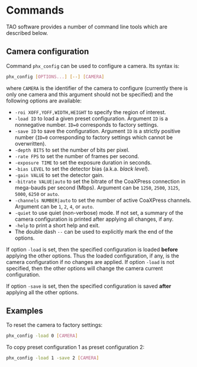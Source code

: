 # Commands

TAO software provides a number of command line tools which are described below.


## Camera configuration

Command `phx_config` can be used to configure a camera.
Its syntax is:

```.sh
phx_config [OPTIONS...] [--] [CAMERA]
```

where `CAMERA` is the identifier of the camera to configure (currently
there is only one camera and this argument should not be specified) and the
following options are available:

* `-roi XOFF,YOFF,WIDTH,HEIGHT` to specify the region of interest.
* `-load ID` to load a given preset configuration.  Argument `ID` is a
  nonnegative number.  `ID=0` corresponds to factory settings.
* `-save ID` to save the configuration.  Argument `ID` is a strictly positive
  number (`ID=0` corresponding to factory settings which cannot be
  overwritten).
* `-depth BITS` to set the number of bits per pixel.
* `-rate FPS` to set the number of frames per second.
* `-exposure TIME` to set the exposure duration in seconds.
* `-bias LEVEL` to set the detector bias (a.k.a. *black level*).
* `-gain VALUE` to set the detector gain.
* `-bitrate VALUE|auto` to set the bitrate of the CoaXPress connection in
  mega-bauds per second (Mbps).  Argument can be `1250`, `2500`, `3125`,
  `5000`, `6250` or `auto`.
* `-channels NUMBER|auto` to set the number of active CoaXPress channels.
  Argument can be `1`, `2`, `4`, or `auto`.
* `-quiet` to use quiet (non-verbose) mode.  If not set, a summary of the
  camera configuration is printed after applying all changes, if any.
* `-help` to print a short help and exit.
* The double dash `--` can be used to explicitly mark the end of the options.

If option `-load` is set, then the specified configuration is loaded **before**
applying the other options.  Thus the loaded configuration, if any, is the
camera configuration if no changes are applied.  If option `-load` is not
specified, then the other options will change the camera current configuration.

If option `-save` is set, then the specified configuration is saved **after**
applying all the other options.

## Examples

To reset the camera to factory settings:
```.sh
phx_config -load 0 [CAMERA]
```

To copy preset configuration 1 as preset configuration 2:
```.sh
phx_config -load 1 -save 2 [CAMERA]
```
